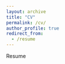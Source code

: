 ```yaml
---
layout: archive
title: "CV"
permalink: /cv/
author_profile: true
redirect_from:
  - /resume
---
```


Resume

